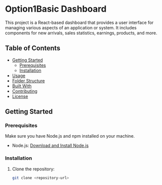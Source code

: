 # Option1Basic Dashboard

This project is a React-based dashboard that provides a user interface for managing various aspects of an application or system. It includes components for new arrivals, sales statistics, earnings, products, and more.

## Table of Contents

- [Getting Started](#getting-started)
  - [Prerequisites](#prerequisites)
  - [Installation](#installation)
- [Usage](#usage)
- [Folder Structure](#folder-structure)
- [Built With](#built-with)
- [Contributing](#contributing)
- [License](#license)

## Getting Started

### Prerequisites

Make sure you have Node.js and npm installed on your machine.

- Node.js: [Download and Install Node.js](https://nodejs.org/)

### Installation

1. Clone the repository:

   ```bash
   git clone <repository-url>
